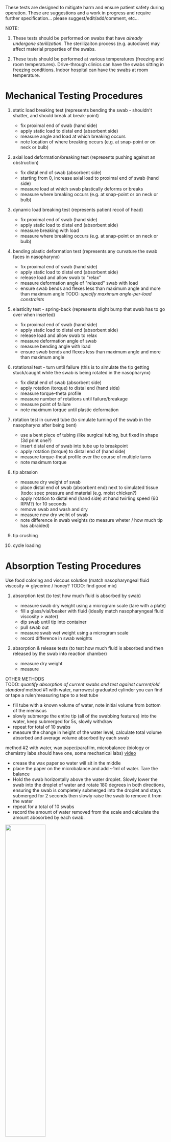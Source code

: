 These tests are designed to mitigate harm and ensure patient safety during operation.
These are suggestions and a work in progress and require further specification... please suggest/edit/add/comment, etc...

NOTE:

1. These tests should be performed on swabs that have *already undergone sterilization*.
The sterilizaiton process (e.g. autoclave) may affect material properties of the swabs.

2. These tests should be performed at various temperatures (freezing and room temperatures).
Drive-through clinics can have the swabs sitting in freezing conditions.
Indoor hospital can have the swabs at room temperature.


# Mechanical Testing Procedures
1) static load breaking test (represents bending the swab - shouldn't shatter, and should break at break-point)
   - fix proximal end of swab (hand side)
   - apply static load to distal end (absorbent side)
   - measure angle and load at which breaking occurs
   - note location of where breaking occurs (e.g. at snap-point or on neck or bulb)
   
2) axial load deformation/breaking test (represents pushing against an obstruction)
   - fix distal end of swab (absorbent side)
   - starting from 0, increase axial load to proximal end of swab (hand side)
   - measure load at which swab plastically deforms or breaks
   - measure where breaking occurs (e.g. at snap-point or on neck or bulb)

3) dynamic load breaking test (represents patient recoil of head)
   - fix proximal end of swab (hand side)
   - apply static load to distal end (absorbent side)
   - measure breaking with load
   - measure where breaking occurs (e.g. at snap-point or on neck or bulb)
   
4) bending plastic deformation test (represents any curvature the swab faces in nasopharynx)
   - fix proximal end of swab (hand side)
   - apply static load to distal end (absorbent side)
   - release load and allow swab to "relax"
   - measure deformation angle of "relaxed" swab with load
   - ensure swab bends and flexes less than maximum angle and more than maximum angle
   TODO: *specify maximum angle-per-load constraints*

5) elasticity test - spring-back (represents slight bump that swab has to go over when inserted)
   - fix proximal end of swab (hand side)
   - apply static load to distal end (absorbent side)
   - release load and allow swab to relax
   - measure deformation angle of swab
   - measure bending angle with load
   - ensure swab bends and flexes less than maximum angle and more than maximum angle

6) rotational test - turn until failure (this is to simulate the tip getting stuck/caught while the swab is being rotated in the nasopharynx) 
   - fix distal end of swab (absorbent side)
   - apply rotation (torque) to distal end (hand side)
   - measure torque-theta profile
   - measure number of rotations until failure/breakage
   - measure point of failure 
   - note maximum torque until plastic deformation
   
7) rotation test in curved tube (to simulate turning of the swab in the nasopharynx after being bent)
   - use a bent piece of tubing (like surgical tubing, but fixed in shape (3d print one?)
   - insert distal end of swab into tube up to breakpoint
   - apply rotation (torque) to distal end of (hand side)
   - measure torque-theat profile over the course of multiple turns
   - note maximum torque

8) tip abrasion 
   - measure dry weight of swab
   - place distal end of swab (absorbent end) next to simulated tissue (todo: spec pressure and material (e.g. moist chicken?)
   - apply rotation to distal end (hand side) at hand twirling speed (60 RPM?) for 10 seconds
   - remove swab and wash and dry
   - measure new dry weiht of swab
   - note difference in swab weights (to measure wheter / how much tip has abraided)
   
9) tip crushing 

10) cycle loading

# Absorption Testing Procedures
Use food coloring and viscous solution (match nasopharyngeal fluid viscosity => glycerine / honey? TODO: find good mix)

1) absorption test (to test how much fluid is absorbed by swab)
   - measure swab dry weight using a microgram scale (tare with a plate)
   - fill a glass/vial/beaker with fluid (ideally match nasopharyngeal fluid viscosity > water)
   - dip swab until tip into container
   - pull swab out
   - measure swab wet weight using a microgram scale
   - record difference in swab weights
   
2) absorption & release tests (to test how much fluid is absorbed and then released by the swab into reaction chamber)
   - measure dry weight
   - measure 
   
OTHER METHODS   
   TODO: *quantify absorption of current swabs and test against current/old standard*
   method #1 with water, narrowest graduated cylinder you can find or tape a ruler/measuring tape to a test tube
   - fill tube with a known volume of water, note initial volume from bottom of the meniscus
   - slowly submerge the entire tip (all of the swabbing features) into the water, keep submerged for 5s, slowly withdraw
   - repeat for total of 10 swabs
   - measure the change in height of the water level, calculate total volume absorbed and average volume absorbed by each swab
   
   method #2 with water, wax paper/parafilm, microbalance (biology or chemistry labs should have one, some mechanical labs) [video](https://drive.google.com/file/d/1JOp8rVTZRIyFNDBDuPVH94QhuYIPi7Vu/view)
   - crease the wax paper so water will sit in the middle
   - place the paper on the microbalance and add ~1ml of water. Tare the balance
   - Hold the swab horizontally above the water droplet.  Slowly lower the swab into the droplet of water and rotate 180 degrees in both directions, ensuring the swab is completely submerged into the droplet and stays submerged for 2 seconds then slowly raise the swab to remove it from the water
   - repeat for a total of 10 swabs
   - record the amount of water removed from the scale and calculate the amount abosorbed by each swab.
   <img src="swab measure absorption weight.PNG" width="50%">

# Biological/Chemical Testing Procedures
1) test that swab absorbs viral RNA particles
2) test that swab does not interfere with PCA/reagents
   
# Sample Collection Testing Procedures
1) with Methylene blue stain solution
   - do cheek swab (try to air out mouth and pick a less saliva-coated part of the cheek) or NP swab
   - smear onto a glass slide
   *if the smear doesn't result in any visible material left on the slide, place 50ul of buffer solution (saline, PBS, EPA water, etc) on the slide and roll the swab around in the buffer, dragging the liquid around the slide surface. [Video here](https://www.dropbox.com/s/coizu1qvzxpvwau/cheek%20swab%26stain%20w%20methylene%20blue%20for%20spiky%20swabs%20using%2050ul%20buffer%20to%20wet%20swab.mp4?dl=0)
   - add 2 drops (~80ul) of methylene blue solution to the slide
   - cover with a cover slip and image
   - epithelial cells and bacteria should be visible under 4-10x magnification
   <img src="methylene blue NP swab 3xview.PNG" width="40%">
   
